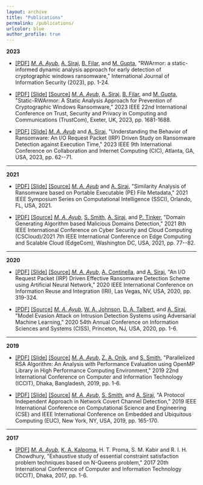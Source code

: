 ```yaml
---
layout: archive
title: "Publications"
permalink: /publications/
urlcolor: blue
author_profile: true
---
```


**2023**
* [[PDF]](../files/rwarmor_authors_copy.pdf) _[M. A. Ayub](https://scholar.google.com/citations?user=xRr78bIAAAAJ)_, [A. Siraj](https://scholar.google.com/citations?user=DcXiy0AAAAAJ), [B. Filar](https://scholar.google.com/citations?user=OLcliSsAAAAJ&hl=en), and [M. Gupta](https://scholar.google.com/citations?user=acSa1DYAAAAJ&hl=en), "RWArmor: a static-informed dynamic analysis approach for early detection of cryptographic windows ransomware," International Journal of Information Security (2023), pp. 1-24.

* [[PDF]](../files/Static-RWArmor.pdf) [[Slide]](../files/Static-RWArmor_Presentation.pdf) [[Source]](https://github.com/AhsanAyub/deep_static_ransomware_analysis) _[M. A. Ayub](https://scholar.google.com/citations?user=xRr78bIAAAAJ)_, [A. Siraj](https://scholar.google.com/citations?user=DcXiy0AAAAAJ), [B. Filar](https://scholar.google.com/citations?user=OLcliSsAAAAJ&hl=en), and [M. Gupta](https://scholar.google.com/citations?user=acSa1DYAAAAJ&hl=en), "Static-RWArmor: A Static Analysis Approach for Prevention of Cryptographic Windows Ransomware," 2023 IEEE 22nd International Conference on Trust, Security and Privacy in Computing and Communications (TrustCom), Exeter, UK, 2023, pp. 1681-1688. 

* [[PDF]](../files/ayub_et_al_2023_understanding.pdf) [[Slide]](../files/ayub_et_al_2023_understanding_presentation.pdf) _[M. A. Ayub](https://scholar.google.com/citations?user=xRr78bIAAAAJ)_ and [A. Siraj](https://scholar.google.com/citations?user=DcXiy0AAAAAJ), "Understanding the Behavior of Ransomware: An I/O Request Packet (IRP) Driven Study on Ransomware Detection against Execution Time," 2023 IEEE 9th International Conference on Collaboration and Internet Computing (CIC), Atlanta, GA, USA, 2023, pp. 62--71.

---

**2021**
* [[PDF]](../files/Authors_Copy_Static_Ransomware_Analysis.pdf) [[Slide]](../files/IEEE_SSCI_2021_Presentation.pdf) [[Source]](https://github.com/AhsanAyub/static_ransomware_analysis) _[M. A. Ayub](https://scholar.google.com/citations?user=xRr78bIAAAAJ)_ and [A. Siraj](https://scholar.google.com/citations?user=DcXiy0AAAAAJ), "Similarity Analysis of Ransomware based on Portable Executable (PE) File Metadata," 2021 IEEE Symposium Series on Computational Intelligence (SSCI), Orlando, FL, USA, 2021.

* [[PDF]](../files/MAA_SS_AS_PT_Domain_Generating_Algorithm_Based_Malicious_Domains_Detection.pdf) [[Source]](https://github.com/AhsanAyub/malicious_domains_dga_detection) _[M. A. Ayub](https://scholar.google.com/citations?user=xRr78bIAAAAJ)_, [S. Smith](https://www.linkedin.com/in/steven-smith-79bb94140), [A. Siraj](https://scholar.google.com/citations?user=DcXiy0AAAAAJ), and [P. Tinker](https://www.linkedin.com/in/pauljtinker/), "Domain Generating Algorithm based Malicious Domains Detection," 2021 8th IEEE International Conference on Cyber Security and Cloud Computing (CSCloud)/2021 7th IEEE International Conference on Edge Computing and Scalable Cloud (EdgeCom), Washington DC, USA, 2021, pp. 77--82.

---

**2020**
* [[PDF]](../files/Authors_Copy_An_IO_Request_Packet_(IRP)_Driven_Effective_Ransomware_Detection_Scheme_using_Artificial_Neural_Network.pdf) [[Slide]](../files/IEEE_IRI_2020_Ahsan_Ayub_An_I_O_Request_Packet_(IRP)_Driven_Effective_Ransomware_Detection_Scheme_using_Artificial_Neural_Network.pdf) [[Source]](https://github.com/AhsanAyub/irp-logs-mining) _[M. A. Ayub](https://scholar.google.com/citations?user=xRr78bIAAAAJ)_, [A. Continella](https://scholar.google.it/citations?user=U3IPwFYAAAAJ&hl=e), and [A. Siraj](https://scholar.google.com/citations?user=DcXiy0AAAAAJ), "An I/O Request Packet (IRP) Driven Effective Ransomware Detection Scheme using Artificial Neural Network," 2020 IEEE International Conference on Information Reuse and Integration (IRI), Las Vegas, NV, USA, 2020, pp. 319-324. 

* [[PDF]](../files/Authors_Copy_Model_Evasion_Attack_on_Intrusion_Detection_Systems_using_Adversarial_Machine_Learning.pdf) [[Source]](https://github.com/AhsanAyub/adversarial_ml_ids) _[M. A. Ayub](https://scholar.google.com/citations?user=xRr78bIAAAAJ)_, [W. A. Johnson](https://scholar.google.com/citations?user=tWMqR5gAAAAJ), [D. A. Talbert](https://scholar.google.com/citations?user=p-PV344AAAAJ), and [A. Siraj](https://scholar.google.com/citations?user=DcXiy0AAAAAJ), "Model Evasion Attack on Intrusion Detection Systems using Adversarial Machine Learning," 2020 54th Annual Conference on Information Sciences and Systems (CISS), Princeton, NJ, USA, 2020, pp. 1-6.

---

**2019**
* [[PDF]](../files/PID6235867.pdf) [[Slide]](../files/ICCIT_2019_RSA_Parallelization.pdf) [[Source]](https://github.com/AhsanAyub/RSA_Parallelization) _[M. A. Ayub](https://scholar.google.com/citations?user=xRr78bIAAAAJ)_, [Z. A. Onik](https://www.linkedin.com/in/zishanahmedonik), and [S. Smith](https://www.linkedin.com/in/steven-smith-79bb94140), "Parallelized RSA Algorithm: An Analysis with Performance Evaluation using OpenMP Library in High Performance Computing Environment," 2019 22nd International Conference on Computer and Information Technology (ICCIT), Dhaka, Bangladesh, 2019, pp. 1-6.

* [[PDF]](../files/Authors_Copy_Paper_91_IEEE_CSE_2019.pdf) [[Slide]](../files/IEEE_CSE_2019_Conference_Presentation.pdf) [[Source]](https://github.com/AhsanAyub/NetworkCovertChannel) _[M. A. Ayub](https://scholar.google.com/citations?hl=en&user=xRr78bIAAAAJ)_, [S. Smith](https://www.linkedin.com/in/steven-smith-79bb94140), and [A. Siraj](https://scholar.google.com/citations?user=DcXiy0AAAAAJ&hl=en&oi=ao), "A Protocol Independent Approach in Network Covert Channel Detection," 2019 IEEE International Conference on Computational Science and Engineering (CSE) and IEEE International Conference on Embedded and Ubiquitous Computing (EUC), New York, NY, USA, 2019, pp. 165-170.

---

**2017**
* [[PDF]](https://ieeexplore.ieee.org/stamp/stamp.jsp?arnumber=8281850) _[M. A. Ayub](https://scholar.google.com/citations?hl=en&user=xRr78bIAAAAJ)_, [K. A. Kalpoma](https://scholar.google.com/citations?user=c-hjYaUAAAAJ&hl=en), H. T. Proma, S. M. Kabir and R. I. H. Chowdhury, "Exhaustive study of essential constraint satisfaction problem techniques based on N-Queens problem," 2017 20th International Conference of Computer and Information Technology (ICCIT), Dhaka, 2017, pp. 1-6.
